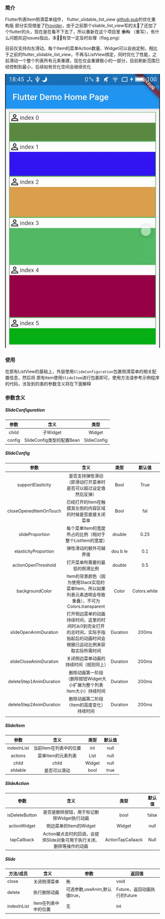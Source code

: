 ### 简介

Flutter列表Item侧滑菜单组件， flutter_slidable_list_view [github](https://github.com/tsx1453/flutter_slidable_list_view),[pub](https://pub.dev/packages/flutter_slidable_list_view)的优化重构版
部分实现借鉴了[Provider](https://pub.dev/packages/provider)，由于之前那个sliable_list_view写的太💩了还加了个flutter的头，现在是在看不下去了，所以重新在这个项目里 ~~重构~~ （重写），有什么问题欢迎issues指出，本🥬🐔有空一定及时处理（flag.png）

目前仅支持向左滑动，每个Item的菜单Action数量、Widget可以自由定制，相比于之前的flutter_slidable_list_view，不再与ListView绑定，同时优化了性能，之前滑动一个整个列表所有元素重建，现在仅会重建极小的一部分，目前刷新范围已经控制到最小，后续如有优化空间会继续优化

![example](./slide_item_example.gif)

### 使用

在原有ListView的基础上，外层使用`SlideConfiguration`包裹侧滑菜单的相关配置信息，然后将
原有item使用`SlideItem`进行包裹即可，使用方法请参考示例程序的代码，涉及到的类的参数含义将在下面解释

### 参数含义

##### SlideConfiguration

| 参数|  含义 | 类型 |
|:-:| :-: |:-:|
|  child |子Widget | Widget |
| config | SlideConfig类型的配置Bean | SldieConfig |

##### SlideConfig

|          参数           |                             含义                             |   类型   |    默认值    |
| :---------------------: | :----------------------------------------------------------: | :------: | :----------: |
|    supportElasticity    | 是否支持弹性滑动（即滑动打开菜单时是否可以超过设定值然后反弹） |   Bool   |     True     |
| closeOpenedItemOnTouch  |  已经打开的Item在触摸其左侧的内容区域的时候是否直接关闭菜单  |   Bool   |     fal      |
|     slideProportion     |   每个菜单Item的宽度所占的比例（相对于整个ListItem的宽度）   |  double  |     0.25     |
|  elasticityProportion   |                    弹性滑动的额外可越界值                    | dou b le |     0.1      |
|   actionOpenThreshold   |                打开菜单所需要的最低的侧滑比例                |  double  |     0.5      |
|     backgroundColor     | Item的背景颜色（因为使用Stack实现的菜单Item，所以如果列表元素透明会导致重叠），不可为Colors.transparent |  Color   | Colors.white |
|  slideOpenAnimDuration  | 打开侧边菜单的动画持续时间，这里的时间时从0到完全打开的总时间，实际手指抬起后的动画时间会根据已运动比例来获取实际所需时间 | Duration |    200ms     |
| slideCloseAnimDuration  |            关闭侧边菜单动画的持续时间（规则同上）            | Duration |    200ms     |
| deleteStep1AnimDuration | 删除动画第一阶段（删除按钮Widget大小扩展为整个列表Item大小）持续时间 | Duration |    200ms     |
| deleteStep2AnimDuration |          删除动画第二阶段（Item的高度变化）持续时间          | Duration |    200ms     |
|                         |                                                              |          |              |

##### SlideItem

|    参数     |          含义          |       类型       | 默认值 |
| :---------: | :--------------------: | :--------------: | :----: |
| indexInList | 当前Item在列表中的位置 |       int        |  null  |
|   actions   |   菜单Item的元素列表   | List<SlideActon> |  null  |
|    child    |         child          |      Widget      |  null  |
|  slidable   |      是否可以滑动      |       bool       |  true  |



##### SlideAction

|      参数      |                             含义                             |       类型        | 默认值 |
| :------------: | :----------------------------------------------------------: | :---------------: | :----: |
| isDeleteButton |          是否是删除按钮，用于标记删除Widget执行动画          |       bool        | false  |
|  actionWidget  |                    侧边菜单的Item的Widget                    |      Widget       |  null  |
|  tapCallback   | Action被点击时的回调，会提供Slide对象可用于执行关闭、删除等操作的动画 | ActionTapCallaack |  Null  |



##### Slide

| 方法/成员   | 含义                 | 参数                          | 返回值                       |
| ----------- | -------------------- | ----------------------------- | ---------------------------- |
| close       | 关闭侧滑菜单         | 🈚️                             | void                         |
| delete      | 执行删除动画         | 可选参数,useAnim,默认值true， | Future，返回动画执行的future |
| indexInList | item在列表中中的位置 | 无                            | int                          |








